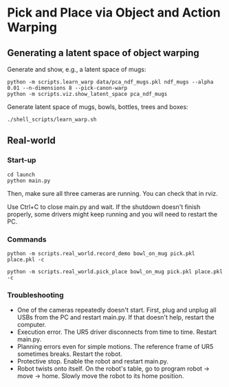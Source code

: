 # Pick and Place via Object and Action Warping

## Generating a latent space of object warping

Generate and show, e.g., a latent space of mugs:
```
python -m scripts.learn_warp data/pca_ndf_mugs.pkl ndf_mugs --alpha 0.01 --n-dimensions 8 --pick-canon-warp
python -m scripts.viz.show_latent_space pca_ndf_mugs
```

Generate latent space of mugs, bowls, bottles, trees and boxes:
```
./shell_scripts/learn_warp.sh
```

## Real-world

### Start-up

```
cd launch
python main.py
```

Then, make sure all three cameras are running. You can check that in rviz.

Use Ctrl+C to close main.py and wait. If the shutdown doesn't finish properly, some drivers might keep running and you will need to restart the PC.

### Commands

```python -m scripts.real_world.record_demo bowl_on_mug pick.pkl place.pkl -c```

```python -m scripts.real_world.pick_place bowl_on_mug pick.pkl place.pkl -c```

### Troubleshooting

* One of the cameras repeatedly doesn't start. First, plug and unplug all USBs from the PC and restart main.py. If that doesn't help, restart the computer.
* Execution error. The UR5 driver disconnects from time to time. Restart main.py.
* Planning errors even for simple motions. The reference frame of UR5 sometimes breaks. Restart the robot.
* Protective stop. Enable the robot and restart main.py.
* Robot twists onto itself. On the robot's table, go to program robot -> move -> home. Slowly move the robot to its home position.

